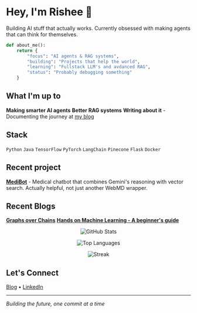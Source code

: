 # Hey, I'm Rishee 👋

Building AI stuff that actually works. Currently obsessed with making agents that can think for themselves.

```python
def about_me():
    return {
        "focus": "AI agents & RAG systems",
        "building": "Projects that help the world", 
        "learning": "Fullstack LLM's and avdanced RAG",
        "status": "Probably debugging something"
    }
```

## What I'm up to

**Making smarter AI agents** 
**Better RAG systems** 
**Writing about it** - Documenting the journey at [my blog](https://hashnode.com/@rushedcomet)

## Stack

`Python` `Java` `TensorFlow` `PyTorch` `LangChain` `Pinecone` `Flask` `Docker`

## Recent project

**[MediBot](https://github.com/risheeee/MediBot)** - Medical chatbot that combines Gemini's reasoning with vector search. Actually helpful, not just another WebMD wrapper.

## Recent Blogs
**[Graphs over Chains](https://my-langgraph-journey.hashnode.dev/graphs-over-chains-my-first-steps-with-langgraph-part-1)**
**[Hands on Machine Learning - A beginner's guide](https://machine-learning-for-beginners.hashnode.dev/hands-on-machine-learning-a-beginners-guide-20252026)**

<div align="center">

![GitHub Stats](https://github-readme-stats.vercel.app/api?username=risheeee&show_icons=true&count_private=true&theme=github_dark&hide_border=true&bg_color=0d1117&title_color=58a6ff&text_color=c9d1d9&icon_color=58a6ff)

![Top Languages](https://github-readme-stats.vercel.app/api/top-langs/?username=risheeee&layout=compact&theme=github_dark&hide_border=true&bg_color=0d1117&title_color=58a6ff&text_color=c9d1d9&hide=html,css)

![Streak](https://streak-stats.demolab.com/?user=risheeee&theme=github-dark-blue&hide_border=true&background=0d1117)

</div>

## Let's Connect

[Blog](https://hashnode.com/@rushedcomet) • [LinkedIn](https://www.linkedin.com/in/rishee-panchal)

---
*Building the future, one commit at a time*
